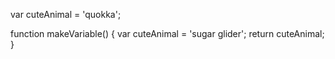 var cuteAnimal = 'quokka';
 
function makeVariable() {
  var cuteAnimal = 'sugar glider';
  return cuteAnimal;
}